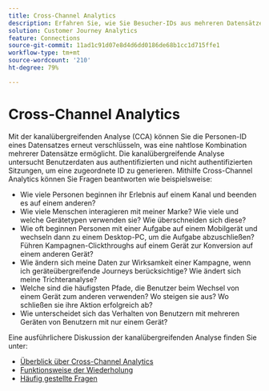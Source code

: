 ```yaml
---
title: Cross-Channel Analytics
description: Erfahren Sie, wie Sie Besucher-IDs aus mehreren Datensätzen erneut eingeben, um Besucher einander zuzuordnen.
solution: Customer Journey Analytics
feature: Connections
source-git-commit: 11ad1c91d07e8d4d6dd0186de68b1cc1d715ffe1
workflow-type: tm+mt
source-wordcount: '210'
ht-degree: 79%

---
```



# Cross-Channel Analytics

Mit der kanalübergreifenden Analyse (CCA) können Sie die Personen-ID eines Datensatzes erneut verschlüsseln, was eine nahtlose Kombination mehrerer Datensätze ermöglicht. Die kanalübergreifende Analyse untersucht Benutzerdaten aus authentifizierten und nicht authentifizierten Sitzungen, um eine zugeordnete ID zu generieren. Mithilfe Cross-Channel Analytics können Sie Fragen beantworten wie beispielsweise:

* Wie viele Personen beginnen ihr Erlebnis auf einem Kanal und beenden es auf einem anderen?
* Wie viele Menschen interagieren mit meiner Marke? Wie viele und welche Gerätetypen verwenden sie? Wie überschneiden sich diese?
* Wie oft beginnen Personen mit einer Aufgabe auf einem Mobilgerät und wechseln dann zu einem Desktop-PC, um die Aufgabe abzuschließen? Führen Kampagnen-Clickthroughs auf einem Gerät zur Konversion auf einem anderen Gerät?
* Wie ändern sich meine Daten zur Wirksamkeit einer Kampagne, wenn ich geräteübergreifende Journeys berücksichtige? Wie ändert sich meine Trichteranalyse?
* Welche sind die häufigsten Pfade, die Benutzer beim Wechsel von einem Gerät zum anderen verwenden? Wo steigen sie aus? Wo schließen sie ihre Aktion erfolgreich ab?
* Wie unterscheidet sich das Verhalten von Benutzern mit mehreren Geräten von Benutzern mit nur einem Gerät?

Eine ausführlichere Diskussion der kanalübergreifenden Analyse finden Sie unter:

* [Überblick über Cross-Channel Analytics](/help/cca/overview.md)
* [Funktionsweise der Wiederholung](/help/cca/replay.md)
* [Häufig gestellte Fragen](/help/cca/faq.md)